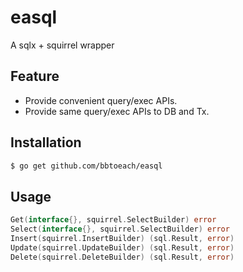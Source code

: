 # easql
A sqlx + squirrel wrapper

## Feature
- Provide convenient query/exec APIs.
- Provide same query/exec APIs to DB and Tx.

## Installation
```bash
$ go get github.com/bbtoeach/easql
```

## Usage
```go
Get(interface{}, squirrel.SelectBuilder) error
Select(interface{}, squirrel.SelectBuilder) error
Insert(squirrel.InsertBuilder) (sql.Result, error)
Update(squirrel.UpdateBuilder) (sql.Result, error)
Delete(squirrel.DeleteBuilder) (sql.Result, error)
```